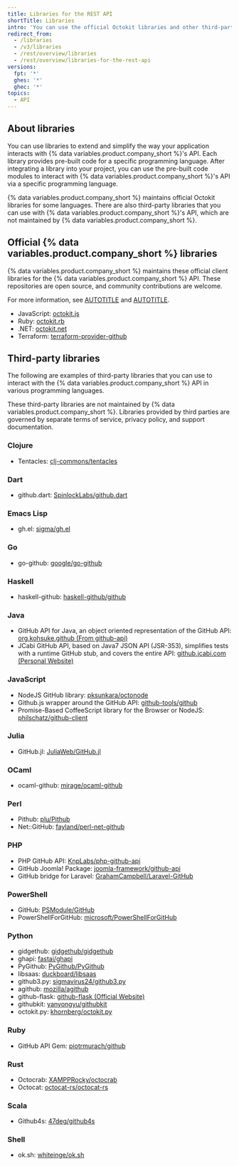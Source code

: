 ```yaml
---
title: Libraries for the REST API
shortTitle: Libraries
intro: 'You can use the official Octokit libraries and other third-party libraries to extend and simplify how you use the {% data variables.product.company_short %} API.'
redirect_from:
  - /libraries
  - /v3/libraries
  - /rest/overview/libraries
  - /rest/overview/libraries-for-the-rest-api
versions:
  fpt: '*'
  ghes: '*'
  ghec: '*'
topics:
  - API
---
```


## About libraries

You can use libraries to extend and simplify the way your application interacts with {% data variables.product.company_short %}'s API. Each library provides pre-built code for a specific programming language. After integrating a library into your project, you can use the pre-built code modules to interact with {% data variables.product.company_short %}'s API via a specific programming language.

{% data variables.product.company_short %} maintains official Octokit libraries for some languages. There are also third-party libraries that you can use with {% data variables.product.company_short %}'s API, which are not maintained by {% data variables.product.company_short %}.

## Official {% data variables.product.company_short %} libraries

{% data variables.product.company_short %} maintains these official client libraries for the {% data variables.product.company_short %} API. These repositories are open source, and community contributions are welcome.

For more information, see [AUTOTITLE](/rest/guides/scripting-with-the-rest-api-and-javascript) and [AUTOTITLE](/rest/guides/scripting-with-the-rest-api-and-ruby).

* JavaScript: [octokit.js](https://github.com/octokit/octokit.js)
* Ruby: [octokit.rb](https://github.com/octokit/octokit.rb)
* .NET: [octokit.net](https://github.com/octokit/octokit.net)
* Terraform: [terraform-provider-github](https://github.com/integrations/terraform-provider-github)

<!-- markdownlint-disable GHD034 -->

## Third-party libraries

The following are examples of third-party libraries that you can use to interact with the {% data variables.product.company_short %} API in various programming languages.

These third-party libraries are not maintained by {% data variables.product.company_short %}. Libraries provided by third parties are governed by separate terms of service, privacy policy, and support documentation.

### Clojure

* Tentacles: [clj-commons/tentacles](https://github.com/clj-commons/tentacles)

### Dart

* github.dart: [SpinlockLabs/github.dart](https://github.com/SpinlockLabs/github.dart)

### Emacs Lisp

* gh.el: [sigma/gh.el](https://github.com/sigma/gh.el)

### Go

* go-github: [google/go-github](https://github.com/google/go-github)

### Haskell

* haskell-github: [haskell-github/github](https://github.com/fpco/github)

### Java

* GitHub API for Java, an object oriented representation of the GitHub API: [org.kohsuke.github (From github-api)](http://github-api.kohsuke.org/)
* JCabi GitHub API, based on Java7 JSON API (JSR-353), simplifies tests with a runtime GitHub stub, and covers the entire API: [github.jcabi.com (Personal Website)](http://github.jcabi.com)

### JavaScript

* NodeJS GitHub library: [pksunkara/octonode](https://github.com/pksunkara/octonode)
* Github.js wrapper around the GitHub API: [github-tools/github](https://github.com/github-tools/github)
* Promise-Based CoffeeScript library for the Browser or NodeJS: [philschatz/github-client](https://github.com/philschatz/github-client)

### Julia

* GitHub.jl: [JuliaWeb/GitHub.jl](https://github.com/JuliaWeb/GitHub.jl)

### OCaml

* ocaml-github: [mirage/ocaml-github](https://github.com/mirage/ocaml-github)

### Perl

* Pithub: [plu/Pithub](https://github.com/plu/Pithub)
* Net::GitHub: [fayland/perl-net-github](https://github.com/fayland/perl-net-github)

### PHP

* PHP GitHub API: [KnpLabs/php-github-api](https://github.com/KnpLabs/php-github-api)
* GitHub Joomla! Package: [joomla-framework/github-api](https://github.com/joomla-framework/github-api)
* GitHub bridge for Laravel: [GrahamCampbell/Laravel-GitHub](https://github.com/GrahamCampbell/Laravel-GitHub)

### PowerShell

* GitHub: [PSModule/GitHub](https://github.com/PSModule/GitHub)
* PowerShellForGitHub: [microsoft/PowerShellForGitHub](https://github.com/microsoft/PowerShellForGitHub)

### Python

* gidgethub: [gidgethub/gidgethub](https://github.com/gidgethub/gidgethub)
* ghapi: [fastai/ghapi](https://github.com/fastai/ghapi)
* PyGithub: [PyGithub/PyGithub](https://github.com/PyGithub/PyGithub)
* libsaas: [duckboard/libsaas](https://github.com/ducksboard/libsaas)
* github3.py: [sigmavirus24/github3.py](https://github.com/sigmavirus24/github3.py)
* agithub: [mozilla/agithub](https://github.com/mozilla/agithub)
* github-flask: [github-flask (Official Website)](http://github-flask.readthedocs.org)
* githubkit: [yanyongyu/githubkit](https://github.com/yanyongyu/githubkit)
* octokit.py: [khornberg/octokit.py](https://github.com/khornberg/octokit.py)

### Ruby

* GitHub API Gem: [piotrmurach/github](https://github.com/piotrmurach/github)

### Rust

* Octocrab: [XAMPPRocky/octocrab](https://github.com/XAMPPRocky/octocrab)
* Octocat: [octocat-rs/octocat-rs](https://github.com/octocat-rs/octocat-rs)

### Scala

* Github4s: [47deg/github4s](https://github.com/47deg/github4s)

### Shell

* ok.sh: [whiteinge/ok.sh](https://github.com/whiteinge/ok.sh)
